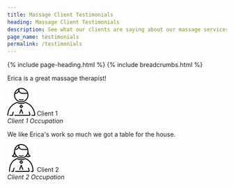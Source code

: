 ```yaml
---
title: Massage Client Testimonials
heading: Massage Client Testimonials
description: See what our clients are saying about our massage services.
page_name: testimonials
permalink: /testimonials
---
```


{% include page-heading.html %}
{% include breadcrumbs.html %}

<div class="bg-color-light-2">
  <div class="container content-md">
    <div class="row">
      <div class="col-sm-6">
        <div class="testimonials-v4 md-margin-bottom-50">
          <div class="testimonials-v4-in">
            <p>Erica is a great massage therapist!</p>
          </div>
          <img class="rounded-x" src="/assets/images/testimonials/man.png" alt="thumb">
          <span class="testimonials-author">
            Client 1<br>
            <em>Client 1 Occupation</em>
          </span>
        </div>
      </div>
      <div class="col-sm-6">
        <div class="testimonials-v4">
          <div class="testimonials-v4-in">
            <p>We like Erica's work so much we got a table for the house.</p>
          </div>
          <img class="rounded-x" src="/assets/images/testimonials/woman.png" alt="thumb">
          <span class="testimonials-author">
            Client 2<br>
            <em>Client 2 Occupation</em>
          </span>
        </div>
      </div>
    </div>
  </div><!--/end container-->
</div>
